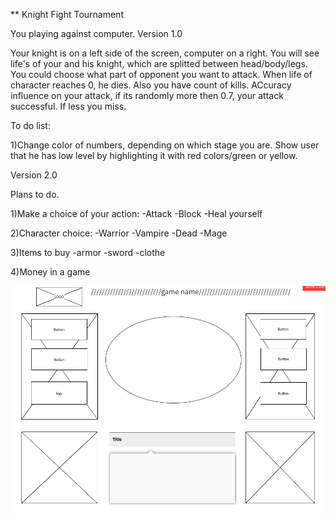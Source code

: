 ** Knight Fight Tournament


You playing against computer.
 Version 1.0 

Your knight is on a left side of the screen, computer on a right. You will see life's of your and his knight, which are splitted between head/body/legs. You could choose what part of opponent you want to attack. When life of character reaches 0, he dies. Also you have count of kills. ACcuracy influence on your attack, if its randomly more then 0.7, your attack successful. If less you miss.

To do list:

1)Change color of numbers, depending on which stage you are. Show user that he has low level by highlighting it with red colors/green or yellow.


Version 2.0

Plans to do.

1)Make a choice of your action:
-Attack
-Block
-Heal yourself

2)Character choice:
-Warrior
-Vampire
-Dead
-Mage

3)Items to buy
-armor
-sword
-clothe

4)Money in a game



![alt text](https://github.com/AlehKhvasko/KnightFight-v2.0/blob/master/assets/Screen%20Shot%202020-03-12%20at%209.17.55%20AM.png "My notes")










